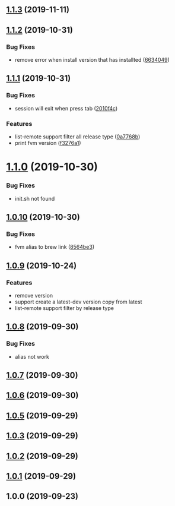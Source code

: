 ## [1.1.3](https://github.com/xinfeng-tech/fvm/compare/v1.1.2...v1.1.3) (2019-11-11)



## [1.1.2](https://github.com/xinfeng-tech/fvm/compare/v1.1.1...v1.1.2) (2019-10-31)


### Bug Fixes

* remove error when install version that has installted ([6634049](https://github.com/xinfeng-tech/fvm/commit/66340492391579d8587dc48c8f051adffe11284b))



## [1.1.1](https://github.com/xinfeng-tech/fvm/compare/v1.1.0...v1.1.1) (2019-10-31)


### Bug Fixes

* session will exit when press tab ([2010f4c](https://github.com/xinfeng-tech/fvm/commit/2010f4c901f4a00d6818592a2ff34891bcc0eef7))


### Features

* list-remote support filter all release type ([0a7768b](https://github.com/xinfeng-tech/fvm/commit/0a7768bb83a4509a2a94b52a4ea1fb793c577698))
* print fvm version ([f3276a1](https://github.com/xinfeng-tech/fvm/commit/f3276a178a39ea7fd8f70b0eb3918873937dff4c))



# [1.1.0](https://github.com/xinfeng-tech/fvm/compare/v1.0.10...v1.1.0) (2019-10-30)


### Bug Fixes

* init.sh not found

## [1.0.10](https://github.com/xinfeng-tech/fvm/compare/v1.0.9...v1.0.10) (2019-10-30)


### Bug Fixes

* fvm alias to brew link ([8564be3](https://github.com/xinfeng-tech/fvm/commit/8564be3a6e4c218622b0bcc2fe389342567a2b67))

## [1.0.9](https://github.com/xinfeng-tech/fvm/compare/v1.0.8...v1.0.9) (2019-10-24)


### Features

* remove version
* support create a latest-dev version copy from latest
* list-remote support filter by release type

## [1.0.8](https://github.com/xinfeng-tech/fvm/compare/v1.0.7...v1.0.8) (2019-09-30)


### Bug Fixes

* alias not work

## [1.0.7](https://github.com/xinfeng-tech/fvm/compare/v1.0.6...v1.0.7) (2019-09-30)



## [1.0.6](https://github.com/xinfeng-tech/fvm/compare/v1.0.5...v1.0.6) (2019-09-30)



## [1.0.5](https://github.com/xinfeng-tech/fvm/compare/v1.0.4...v1.0.5) (2019-09-29)



## [1.0.3](https://github.com/xinfeng-tech/fvm/compare/v1.0.2...v1.0.3) (2019-09-29)



## [1.0.2](https://github.com/xinfeng-tech/fvm/compare/v1.0.1...v1.0.2) (2019-09-29)



## [1.0.1](https://github.com/xinfeng-tech/fvm/compare/v1.0.0...v1.0.1) (2019-09-29)



## 1.0.0 (2019-09-23)



